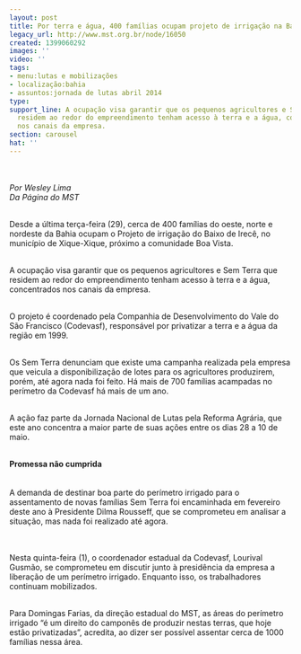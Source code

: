 ```yaml
---
layout: post
title: Por terra e água, 400 famílias ocupam projeto de irrigação na Bahia
legacy_url: http://www.mst.org.br/node/16050
created: 1399060292
images: ''
video: ''
tags:
- menu:lutas e mobilizações
- localização:bahia
- assuntos:jornada de lutas abril 2014
type: 
support_line: A ocupação visa garantir que os pequenos agricultores e Sem Terra que
  residem ao redor do empreendimento tenham acesso à terra e a água, concentrados
  nos canais da empresa.
section: carousel
hat: ''
---
```

<p><em><br><br>Por Wesley Lima<br></em><em>Da Página do MST</em></p><p><br>Desde a última terça-feira (29), cerca de 400 famílias do oeste, norte e nordeste da Bahia ocupam o Projeto de irrigação do Baixo de Irecê, no município de Xique-Xique, próximo a comunidade Boa Vista.<br>&nbsp;</p><p>A ocupação visa garantir que os pequenos agricultores e Sem Terra que residem ao redor do empreendimento tenham acesso à terra e a água, concentrados nos canais da empresa.</p><p><br>O projeto é coordenado pela Companhia de Desenvolvimento do Vale do São Francisco (Codevasf), responsável por privatizar a terra e a água da região em 1999.</p><p><br>Os Sem Terra denunciam que existe uma campanha realizada pela empresa que veicula a disponibilização de lotes para os agricultores produzirem, porém, até agora nada foi feito. Há mais de 700 famílias acampadas no perímetro da Codevasf há mais de um ano.</p><p><br>A ação faz parte da Jornada Nacional de Lutas pela Reforma Agrária, que este ano concentra a maior parte de suas ações entre os dias 28 a 10 de maio.</p><div><br><strong>Promessa não cumprida<br></strong><br><br>A demanda de destinar boa parte do perímetro irrigado para o assentamento de novas famílias Sem Terra foi encaminhada em fevereiro deste ano à Presidente Dilma Rousseff, que se comprometeu em analisar a situação, mas nada foi realizado até agora.</div><p><br><br>Nesta quinta-feira (1), o coordenador estadual da Codevasf, Lourival Gusmão, se comprometeu em discutir junto à presidência da empresa a liberação de um perímetro irrigado. Enquanto isso, os trabalhadores continuam mobilizados.</p><p><br>Para Domingas Farias, da direção estadual do MST, as áreas do perímetro irrigado “é um direito do camponês de produzir nestas terras, que hoje estão privatizadas”, acredita, ao dizer ser possível assentar cerca de 1000 famílias nessa área.</p><p>&nbsp;</p><p>&nbsp;</p><p>&nbsp;</p>
